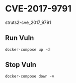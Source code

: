 # CVE-2017-9791

struts2-cve_2017_9791

## Run Vuln

```
docker-compose up -d
```

## Stop Vuln

```
docker-compose down -v
```

